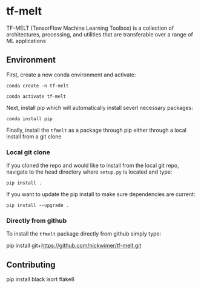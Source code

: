 # tf-melt
TF-MELT (TensorFlow Machine Learning Toolbox) is a collection of architectures, processing, and utilities that are transferable over a range of ML applications


## Environment

First, create a new conda environment and activate:

`conda create -n tf-melt`

`conda activate tf-melt`

Next, install pip which will automatically install severl necessary packages:

`conda install pip`

Finally, install the `tfmelt` as a package through pip either through a local install from a git clone

### Local git clone

If you cloned the repo and would like to install from the local git repo, navigate to the head directory where `setup.py` is located and type:

`pip install .`

If you want to update the pip install to make sure dependencies are current:

`pip install --upgrade .`

### Directly from github

To install the `tfmelt` package directly from github simply type:

pip install git+https://github.com/nickwimer/tf-melt.git


## Contributing

pip install black isort flake8